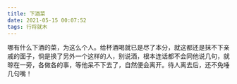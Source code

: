 ```yaml
---
title: 下酒菜
date: 2021-05-15 00:07:52
tags: 行将就木
---
```

哪有什么下酒的菜，为这么个人。给杯酒喝就已是尽了本分，就这都还是抹不下亲戚的面子，倘是换了另外一个这样的人，别说酒，根本连话都不会同他说几句，就晾在一旁，各做各的事，等他呆不下去了，自然便会离开。待人离去后，还不免唾几句嘴！